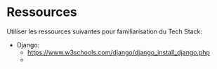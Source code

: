 # Ressources

Utiliser les ressources suivantes pour familiarisation du Tech Stack:

- Django:
    - https://www.w3schools.com/django/django_install_django.php
    - 